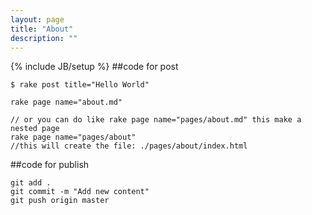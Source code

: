 ```yaml
---
layout: page
title: "About"
description: ""
---
```

{% include JB/setup %}
##code for post

```
$ rake post title="Hello World"

rake page name="about.md"

// or you can do like rake page name="pages/about.md" this make a nested page 
rake page name="pages/about"
//this will create the file: ./pages/about/index.html
```

##code for publish

```
git add .
git commit -m "Add new content"
git push origin master
```